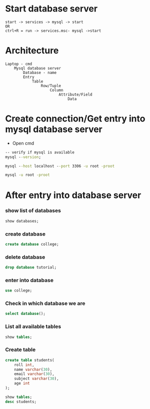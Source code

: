 # Start database server
```plaintext
start -> services -> mysql -> start
OR
ctrl+R = run -> services.msc- mysql ->start
```

# Architecture
```plaintext
Laptop - cmd
    Mysql database server
        Database - name
        Entry
            Table
                Row/Tuple
                    Column 
                        Attribute/Field
                            Data
```

# Create connection/Get entry into mysql database server
- Open cmd
```cmd
-- verify if mysql is available
mysql --version;

mysql --host localhost --port 3306 -u root -proot

mysql -u root -proot

```

# After entry into database server
### show list of databases
```sql
show databases;
```
### create database
```sql
create database college;
```
### delete database
```sql
drop database tutorial;
```
### enter into database
```sql
use college;
```
### Check in which database we are
```sql
select database();
```
### List all available tables
```sql
show tables;
```

### Create table
```sql
create table students(
    roll int,
    name varchar(30),
    email varchar(30),
    subject varchar(30),
    age int
);

show tables;
desc students;
```

